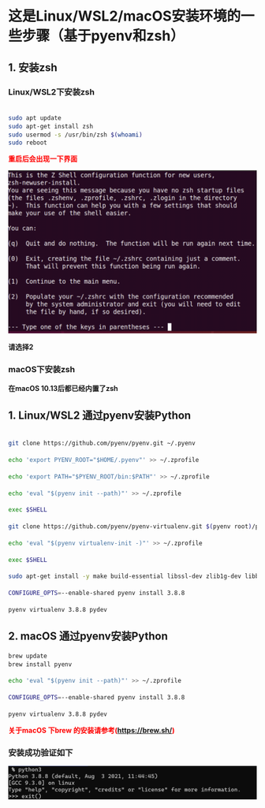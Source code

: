 # **这是Linux/WSL2/macOS安装环境的一些步骤（基于pyenv和zsh）** #

## **1. 安装zsh** ##

### **Linux/WSL2下安装zsh** ###

```zsh

sudo apt update
sudo apt-get install zsh
sudo usermod -s /usr/bin/zsh $(whoami)
sudo reboot

```

**<div style="color:red">重启后会出现一下界面</div>**

<img src="../image/00_Linux_WSL_macOS/00_001.png">

**请选择2**


### **macOS下安装zsh** ###

**在macOS 10.13后都已经内置了zsh**


## **1. Linux/WSL2 通过pyenv安装Python** ##

```zsh

git clone https://github.com/pyenv/pyenv.git ~/.pyenv
 
echo 'export PYENV_ROOT="$HOME/.pyenv"' >> ~/.zprofile
       
echo 'export PATH="$PYENV_ROOT/bin:$PATH"' >> ~/.zprofile
       
echo 'eval "$(pyenv init --path)"' >> ~/.zprofile
       
exec $SHELL
       
git clone https://github.com/pyenv/pyenv-virtualenv.git $(pyenv root)/plugins/pyenv-virtualenv
       
echo 'eval "$(pyenv virtualenv-init -)"' >> ~/.zprofile
       
exec $SHELL
       
sudo apt-get install -y make build-essential libssl-dev zlib1g-dev libbz2-dev libreadline-dev libsqlite3-dev wget curl llvm libncurses5-dev xz-utils tk-dev libxml2-dev libxmlsec1-dev libffi-dev liblzma-dev
       
CONFIGURE_OPTS=--enable-shared pyenv install 3.8.8
       
pyenv virtualenv 3.8.8 pydev

```


## **2. macOS 通过pyenv安装Python** ##


```zsh
brew update
brew install pyenv

echo 'eval "$(pyenv init --path)"' >> ~/.zprofile
      
CONFIGURE_OPTS=--enable-shared pyenv install 3.8.8
       
pyenv virtualenv 3.8.8 pydev
```


**<div style="color:red">关于macOS 下brew 的安装请参考(https://brew.sh/)</div>**


### **安装成功验证如下** ###

<img src="../image/00_Linux_WSL_macOS/00_003.png">